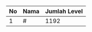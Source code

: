 | No | Nama            | Jumlah Level |
|----|-----------------|--------------|
| 1  | #    |    1192        |
